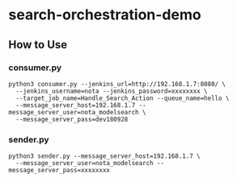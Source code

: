 # search-orchestration-demo

## How to Use

### consumer.py
```shell
python3 consumer.py --jenkins_url=http://192.168.1.7:8080/ \
  --jenkins_username=nota --jenkins_password=xxxxxxxx \
  --target_job_name=Handle_Search_Action --queue_name=hello \
  --message_server_host=192.168.1.7 --message_server_user=nota_modelsearch \
  --message_server_pass=dev180928
```
### sender.py
```shell
python3 sender.py --message_server_host=192.168.1.7 \
  --message_server_user=nota_modelsearch --message_server_pass=xxxxxxxx
```